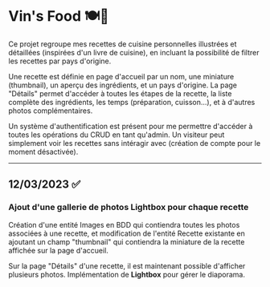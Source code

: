 # Vin's Food 🍽️🍷

Ce projet regroupe mes recettes de cuisine personnelles illustrées et détaillées (inspirées d'un livre de cuisine), en incluant la possibilité de filtrer les recettes par pays d'origine.

Une recette est définie en page d'accueil par un nom, une miniature (thumbnail), un aperçu des ingrédients, et un pays d'origine.
La page "Détails" permet d'accéder à toutes les étapes de la recette, la liste complète des ingrédients, les temps (préparation, cuisson...), et à d'autres photos complémentaires.

Un système d'authentification est présent pour me permettre d'accéder à toutes les opérations du CRUD en tant qu'admin.
Un visiteur peut simplement voir les recettes sans intéragir avec (création de compte pour le moment désactivée).

_________________
##  12/03/2023 :white_check_mark:
### Ajout d'une gallerie de photos Lightbox pour chaque recette
Création d'une entité Images en BDD qui contiendra toutes les photos associées à une recette, et modification de l'entité Recette existante en ajoutant un champ "thumbnail" qui contiendra la miniature de la recette affichée sur la page d'accueil.

Sur la page "Détails" d'une recette, il est maintenant possible d'afficher plusieurs photos.
Implémentation de **Lightbox** pour gérer le diaporama.
